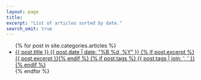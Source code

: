 ```yaml
---
layout: page
title: 
excerpt: "List of articles sorted by date."
search_omit: true
---
```


<ul class="post-list">
{% for post in site.categories.articles %} 
  <li>
    <article>
        <a href="{{ site.baseurl }}{{ post.url }}">{{ post.title }} <span class="entry-date"><time datetime="{{ post.date | date_to_xmlschema }}">{{ post.date | date: "%B %d, %Y" }}</time></span>
        {% if post.excerpt %} <span class="excerpt">{{ post.excerpt }}</span>{% endif %}
        {% if post.tags %} <span class="tags">{{ post.tags | join: ', ' }}</span>{% endif %}
        </a>
    </article>
    </li>
{% endfor %}
</ul>
